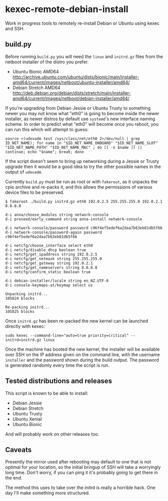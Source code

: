 # kexec-remote-debian-install

Work in progress tools to remotely re-install Debian or Ubuntu using kexec and SSH.

## build.py

Before running `build.py` you will need the `linux` and `initrd.gz` files from the netboot installer of the distro you prefer.

* Ubuntu Bionic AMD64 http://archive.ubuntu.com/ubuntu/dists/bionic/main/installer-amd64/current/images/netboot/ubuntu-installer/amd64/
* Debian Stretch AMD64 http://deb.debian.org/debian/dists/stretch/main/installer-amd64/current/images/netboot/debian-installer/amd64/

If you're upgrading from Debian Jessie or Ubuntu Trusty to something newer you may not know what "eth0" is going to become inside the newer installer, as newer distros by default use `systemd`'s new interface naming scheme. In order to predict what "eth0" will become once you reboot, you can run this which will attempt to guess:

    source <(udevadm test /sys/class/net/eth0 2>/dev/null | grep ID_NET_NAME); for name in "$ID_NET_NAME_ONBOARD" "$ID_NET_NAME_SLOT" "$ID_NET_NAME_PATH" "$ID_NET_NAME_MAC" ; do [[ -n $name ]] || continue; echo "$name"; break; done

If the script doesn't seem to bring up networking during a Jessie or Trusty upgrade then it would be a good idea to try the other possible names in the output of `udevadm`.

Currently `build.py` must be run as root or with `fakeroot`, as it unpacks the cpio archive and re-packs it, and this allows the permissions of various device files to be preserved. 

    $ fakeroot ./build.py initrd.gz eth0 192.0.2.5 255.255.255.0 192.0.2.1 8.8.8.8

    d-i anna/choose_modules string network-console
    d-i preseed/early_command string anna-install network-console

    d-i network-console/password password c96f4ef5edef6a2daa7b63eb81db5f66
    d-i network-console/password-again password c96f4ef5edef6a2daa7b63eb81db5f66

    d-i netcfg/choose_interface select eth0
    d-i netcfg/disable_dhcp boolean true
    d-i netcfg/get_ipaddress string 192.0.2.5
    d-i netcfg/get_netmask string 255.255.255.0
    d-i netcfg/get_gateway string 192.0.2.1
    d-i netcfg/get_nameservers string 8.8.8.8
    d-i netcfg/confirm_static boolean true

    d-i debian-installer/locale string en_NZ.UTF-8
    d-i console-keymaps-at/keymap select us
        
    Unpacking initrd...
    105824 blocks

    Re-packing initrd...
    105825 blocks

Once `initrd.gz` has been re-packed the new kernel can be launched directly with kexec:

    sudo kexec --command-line="auto=true priority=critical" --initrd=initrd.gz linux

Once the machine has booted the new kernel, the installer will be available over SSH on the IP address given on the command line, with the username `installer` and the password shown during the build output. The password is generated randomly every time the script is run.

## Tested distributions and releases

This script is known to be able to install:

* Debian Jessie
* Debian Stretch
* Ubuntu Trusty
* Ubuntu Xenial
* Ubuntu Bionic

And will probably work on other releases too.

## Caveats

Presently the mirror used after rebooting may default to one that is not optimal for your location, so the initial bringup of SSH will take a worryingly long time. Don't worry, if you can ping it it's probably going to get there in the end.

The method this uses to take over the initrd is really a horrible hack. One day I'll make something more structured.
